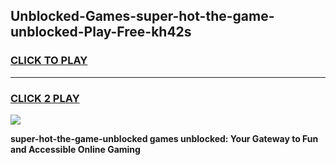
## Unblocked-Games-super-hot-the-game-unblocked-Play-Free-kh42s
<h3>
<a href="https://premium76.site?title=super-hot-the-game-unblocked&ref=19M">CLICK TO PLAY</a></h3>
<hr>

<h3>
<a href="https://premium76.site?title=super-hot-the-game-unblocked&ref=19M">CLICK 2 PLAY</a>
  
</h3>

<a href="https://premium76.site?title=super-hot-the-game-unblocked&ref=19M"><img src="https://clearcache.store/games.png"></a>


**super-hot-the-game-unblocked games unblocked: Your Gateway to Fun and Accessible Online Gaming**
